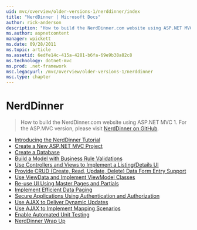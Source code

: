 ```yaml
---
uid: mvc/overview/older-versions-1/nerddinner/index
title: "NerdDinner | Microsoft Docs"
author: rick-anderson
description: "How to build the NerdDinner.com website using ASP.NET MVC 1. For the ASP.MVC 3 version, please visit nerddinner on github ."
ms.author: aspnetcontent
manager: wpickett
ms.date: 09/28/2011
ms.topic: article
ms.assetid: 6edfe14c-415a-4281-b6fa-69e9b38a82c8
ms.technology: dotnet-mvc
ms.prod: .net-framework
msc.legacyurl: /mvc/overview/older-versions-1/nerddinner
msc.type: chapter
---
```

NerdDinner
====================
> How to build the NerdDinner.com website using ASP.NET MVC 1. For the ASP.MVC version, please visit [NerdDinner on GitHub](https://github.com/AspNetMVPSamples/NerdDinner).


- [Introducing the NerdDinner Tutorial](introducing-the-nerddinner-tutorial.md)
- [Create a New ASP.NET MVC Project](create-a-new-aspnet-mvc-project.md)
- [Create a Database](create-a-database.md)
- [Build a Model with Business Rule Validations](build-a-model-with-business-rule-validations.md)
- [Use Controllers and Views to Implement a Listing/Details UI](use-controllers-and-views-to-implement-a-listingdetails-ui.md)
- [Provide CRUD (Create, Read, Update, Delete) Data Form Entry Support](provide-crud-create-read-update-delete-data-form-entry-support.md)
- [Use ViewData and Implement ViewModel Classes](use-viewdata-and-implement-viewmodel-classes.md)
- [Re-use UI Using Master Pages and Partials](re-use-ui-using-master-pages-and-partials.md)
- [Implement Efficient Data Paging](implement-efficient-data-paging.md)
- [Secure Applications Using Authentication and Authorization](secure-applications-using-authentication-and-authorization.md)
- [Use AJAX to Deliver Dynamic Updates](use-ajax-to-deliver-dynamic-updates.md)
- [Use AJAX to Implement Mapping Scenarios](use-ajax-to-implement-mapping-scenarios.md)
- [Enable Automated Unit Testing](enable-automated-unit-testing.md)
- [NerdDinner Wrap Up](nerddinner-wrap-up.md)
